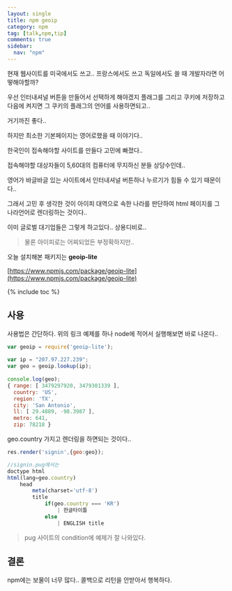 ```yaml
---
layout: single
title: npm geoip
category: npm
tag: [talk,npm,tip]
comments: true
sidebar:
  nav: "npm"
---
```


현재 웹사이트를 미국에서도 쓰고.. 프랑스에서도 쓰고 독일에서도 쓸 때 개발자라면 어떻해야할까?

우선 인터내셔널 버튼을 만들어서 선택하게 해야겠지 플래그를 그리고 쿠키에 저장하고 다음에 켜지면 그 쿠키의 플래그의 언어를 사용하면되고..

거기까진 좋다..

하지만 최소한 기본페이지는 영어로했을 때 이야기다..

한국인이 접속해야할 사이트를 만들다 고민에 빠졌다..

접속해야할 대상자들이 5,60대의 컴퓨터에 무지하신 분들 상당수인데.. 

영어가 바글바글 있는 사이트에서 인터내셔널 버튼하나 누르기가 힘들 수 있기 때문이다..

그래서 고민 후 생각한 것이 아이피 대역으로 속한 나라를 판단하여 html 페이지를 그 나라언어로 렌더링하는 것이다..

이미 글로벌 대기업들은 그렇게 하고있다.. 상용디비로.. 

> 물론 아이피로는 어찌되었든 부정확하지만.. 

오늘 설치해본 패키지는 **geoip-lite**

[https://www.npmjs.com/package/geoip-lite](https://www.npmjs.com/package/geoip-lite)

{% include toc %}

## 사용

사용법은 간단하다. 위의 링크 예제를 하나 node에 적어서 실행해보면 바로 나온다..

```javascript
var geoip = require('geoip-lite');
 
var ip = "207.97.227.239";
var geo = geoip.lookup(ip);
 
console.log(geo);
{ range: [ 3479297920, 3479301339 ],
  country: 'US',
  region: 'TX',
  city: 'San Antonio',
  ll: [ 29.4889, -98.3987 ],
  metro: 641,
  zip: 78218 }
```

geo.country 가지고 렌더링을 하면되는 것이다..

```javascript
res.render('signin',{geo:geo});

//signin.pug에서는
doctype html
html(lang=geo.country)
    head        
        meta(charset='utf-8')
        title  
            if(geo.country === 'KR')
                | 한글타이틀
            else
                | ENGLISH title

```

> pug 사이트의 condition에 예제가 잘 나와있다.

## 결론

npm에는 보물이 너무 많다..  콜백으로 리턴을 안받아서 행복하다.
